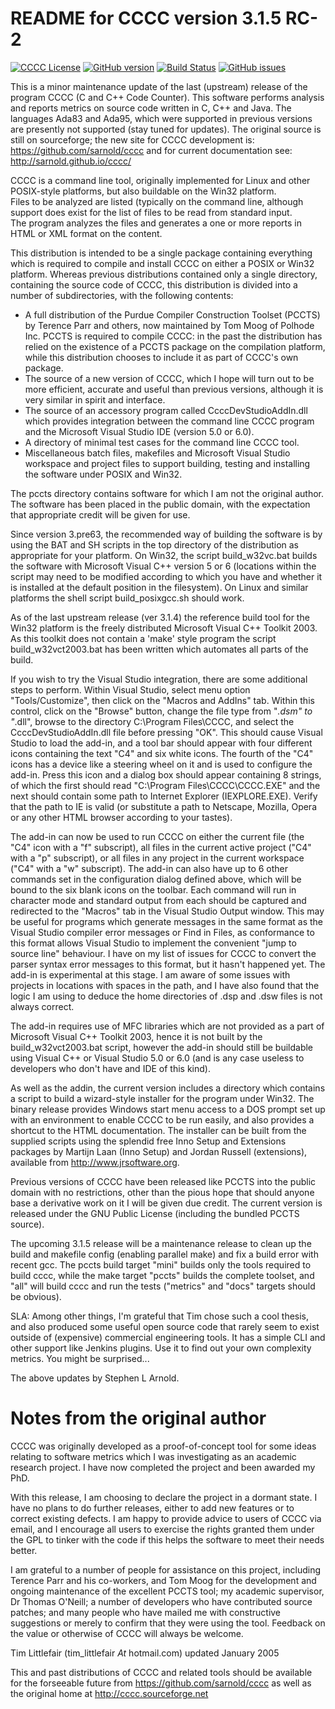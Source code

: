 README for CCCC version 3.1.5 RC-2
==================================

[![CCCC License](https://img.shields.io/badge/license-GPL2-green.svg?dummy)](https://github.com/sarnold/cccc/blob/master/cccc/COPYING)
[![GitHub version](https://badge.fury.io/gh/sarnold%2Fcccc.svg)](https://badge.fury.io/gh/sarnold%2Fcccc)
[![Build Status](https://travis-ci.org/sarnold/cccc.svg?branch=master)](https://travis-ci.org/sarnold/cccc)
[![GitHub issues](https://img.shields.io/github/issues/sarnold/cccc.svg?style=flat)](https://github.com/sarnold/cccc/issues)

This is a minor maintenance update of the last (upstream) release of the program CCCC
(C and C++ Code Counter).  This software performs analysis and reports metrics
on source code written in C, C++ and Java.  The languages Ada83 and Ada95, 
which were supported in previous versions are presently not supported 
(stay tuned for updates).  The original source is still on sourceforge; the
new site for CCCC development is: https://github.com/sarnold/cccc and
for current documentation see: http://sarnold.github.io/cccc/

CCCC is a command line tool, originally implemented for Linux and other 
POSIX-style platforms, but also buildable on the Win32 platform.  
Files to be analyzed are listed (typically on the command line, although 
support does exist for the list of files to be read from standard input.   
The program analyzes the files and generates a one or more reports in HTML 
or XML format on the content.  

This distribution is intended to be a single package containing everything
which is required to compile and install CCCC on either a POSIX or Win32 
platform.  Whereas previous distributions contained only a single directory,
containing the source code of CCCC, this distribution is divided into a 
number of subdirectories, with the following contents:

 - A full distribution of the Purdue Compiler Construction Toolset (PCCTS) by
   Terence Parr and others, now maintained by Tom Moog of Polhode Inc. 
   PCCTS is required to compile CCCC: in the past the distribution has relied
   on the existence of a PCCTS package on the compilation platform, while this
   distribution chooses to include it as part of CCCC's own package.
 - The source of a new version of CCCC, which I hope will turn out to be more
   efficient, accurate and useful than previous versions, although it is very
   similar in spirit and interface.
 - The source of an accessory program called CcccDevStudioAddIn.dll which 
   provides integration between the command line CCCC program and the
   Microsoft Visual Studio IDE (version 5.0 or 6.0).
 - A directory of minimal test cases for the command line CCCC tool.
 - Miscellaneous batch files, makefiles and Microsoft Visual Studio workspace 
   and project files to support building, testing and installing the software
   under POSIX and Win32.

The pccts directory contains software for which I am not the original
author.  The software has been placed in the public domain, with
the expectation that appropriate credit will be given for use.

Since version 3.pre63, the recommended way of building the software is by
using the BAT and SH scripts in the top directory of the distribution as
appropriate for your platform.  On Win32, the script build_w32vc.bat 
builds the software with Microsoft Visual C++ version 5 or 6 (locations
within the script may need to be modified according to which you have
and whether it is installed at the default position in the filesystem).
On Linux and similar platforms the shell script build_posixgcc.sh should work.

As of the last upstream release (ver 3.1.4) the reference build tool for the
Win32 platform is the freely distributed Microsoft Visual C++ Toolkit 2003.
As this toolkit does not contain a 'make' style program the script 
build_w32vct2003.bat has been written which automates all parts of the build.

If you wish to try the Visual Studio integration, there are some additional
steps to perform.  Within Visual Studio, select menu option "Tools/Customize",
then click on the "Macros and AddIns" tab.  Within this control, click on the
"Browse" button, change the file type from "*.dsm" to "*.dll", browse to the
directory C:\Program Files\CCCC, and select the CcccDevStudioAddIn.dll file
before pressing "OK".  This should cause Visual Studio to load the add-in, 
and a tool bar should appear with four different icons containing the text
"C4" and six white icons.  The fourth of the "C4" icons has a device like
a steering wheel on it and is used to configure the add-in.  Press this 
icon and a dialog box should appear containing 8 strings, of which the
first should read "C:\Program Files\CCCC\CCCC.EXE" and the next should 
contain some path to Internet Explorer (IEXPLORE.EXE).  Verify that the 
path to IE is valid (or substitute a path to Netscape, Mozilla, Opera or 
any other HTML browser according to your tastes).

The add-in can now be used to run CCCC on either the current file (the "C4" 
icon with a "f" subscript), all files in the current active project ("C4"
with a "p" subscript), or all files in any project in the current workspace 
("C4" with a "w" subscript).  The add-in can also have up to 6 other commands
set in the configuration dialog defined above, which will be bound to
the six blank icons on the toolbar.  Each command will run in character
mode and standard output from each should be captured and redirected to
the "Macros" tab in the Visual Studio Output window.  This may be useful
for programs which generate messages in the same format as the Visual 
Studio compiler error messages or Find in Files, as conformance to this
format allows Visual Studio to implement the convenient "jump to source
line" behaviour.  I have on my list of issues for CCCC to convert the 
parser syntax error messages to this format, but it hasn't happened yet.
The add-in is experimental at this stage.  I am aware of some issues 
with projects in locations with spaces in the path, and I have also found
that the logic I am using to deduce the home directories of .dsp and .dsw 
files is not always correct.

The add-in requires use of MFC libraries which are not provided as a part 
of Microsoft Visual C++ Toolkit 2003, hence it is not built by the 
build_w32vct2003.bat script, however the add-in should still be buildable 
using Visual C++ or Visual Studio 5.0 or 6.0 (and is any case 
useless to developers who don't have and IDE of this kind).  

As well as the addin, the current version includes a directory which contains
a script to build a wizard-style installer for the program under Win32.
The binary release provides Windows start menu access to a DOS prompt 
set up with an environment to enable CCCC to be run  easily, and also 
provides a shortcut to the HTML documentation. The  installer can be 
built from the supplied scripts using the splendid free Inno Setup 
and Extensions packages by Martijn Laan (Inno Setup) and Jordan
Russell (extensions), available from http://www.jrsoftware.org.

Previous versions of CCCC have been released like PCCTS into the public
domain with no restrictions, other than the pious hope that should anyone
base a derivative work on it I will be given due credit.  The current version 
is released under the GNU Public License (including the bundled PCCTS source).

The upcoming 3.1.5 release will be a maintenance release to clean up the build and
makefile config (enabling parallel make) and fix a build error with recent gcc.
The pccts build target "mini" builds only the tools required to build cccc,
while the make target "pccts" builds the complete toolset, and "all" will build
cccc and run the tests ("metrics" and "docs" targets should be obvious).

SLA: Among other things, I'm grateful that Tim chose such a cool thesis, and 
also produced some useful open source code that rarely seem to exist outside
of (expensive) commercial engineering tools.  It has a simple CLI and other
support like Jenkins plugins.  Use it to find out your own complexity metrics.
You might be surprised...

The above updates by Stephen L Arnold.


Notes from the original author
==============================

CCCC was originally developed as a proof-of-concept tool for some ideas 
relating to software metrics which I was investigating as an academic 
research project.  I have now completed the project and been awarded 
my PhD.  

With this release, I am choosing to declare the project in a dormant 
state.  I have no plans to do further releases, either to add new features
or to correct existing defects. I am happy to provide advice to users of 
CCCC via email, and I encourage all users to exercise the rights granted 
them under the GPL to tinker with the code if this helps the software 
to meet their needs better.

I am grateful to a number of people for assistance on this project, including
Terence Parr and his co-workers, and Tom Moog for the development and ongoing
maintenance of the excellent PCCTS tool; my academic supervisor, Dr Thomas
O'Neill; a number of developers who have contributed source patches; and
many people who have mailed me with constructive suggestions or merely to 
confirm that they were using the tool. Feedback on the value or otherwise 
of CCCC will always be welcome.

Tim Littlefair (tim_littlefair _At_ hotmail.com) updated January 2005

This and past distributions of CCCC and related tools should be
available for the forseeable future from https://github.com/sarnold/cccc
as well as the original home at http://cccc.sourceforge.net












